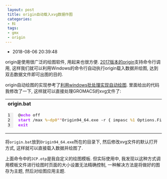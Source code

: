 ```yaml
---
 layout: post
 title: origin自动载入xvg数据作图
 categories:
 - 科
 tags:
 - gmx
 - origin
---
```


- 2018-08-06 20:39:48

origin是使用很广泛的绘图软件, 用起来也很方便. [2017版本的origin](https://jerkwin.github.io/2017/02/23/OriginPro2017%E4%B8%AD%E6%96%87%E7%89%88/)支持命令行调用, 这样我们就可以利用Windows的命令行自动执行origin载入数据并绘图, 达到双击数据文件即可出图的目的.

origin自动绘图的实现参考了[利用windows批处理实现自动绘图](http://muchong.com/t-12212385-1). 里面给出的代码我修改了一下, 这样就可以直接处理GROMACS的xvg文件了:

<table class="highlighttable"><th colspan="2" style="text-align:left">origin.bat</th><tr><td><div class="linenodiv" style="background-color: #f0f0f0; padding-right: 10px"><pre style="line-height:125%">1
2
3</pre></div></td><td class="code"><div class="highlight"><pre style="line-height:125%"><span></span>@<span style="color: #AA22FF; font-weight: bold">echo</span> off
<span style="color: #AA22FF; font-weight: bold">start</span> /max <span style="color: #B8860B">%~dp0</span><span style="color: #BB4444">&quot;&quot;</span>Origin94_64.exe -r { impasc <span style="color: #B8860B">%1</span> Options.FileStruct.Delimiter:=3; plotgroup iy:=(A,B) type:=linesymb template:=JCP.otp }
<span style="color: #AA22FF; font-weight: bold">exit</span></pre></div>
</td></tr></table>

将`origin.bat`放到`Origin94_64.exe`所在的目录下, 然后修改xvg文件的默认打开方式, 这样就可以直接载入数据并绘图了.

上面命令中的`JCP.otp`是我自定义的绘图模板. 但实际使用中, 我发现以这种方式调用模板文件进行绘图时页面的大小设置无法精确控制, 一种解决方法是将做好的图存为主题, 然后对绘图应用主题.
